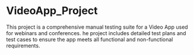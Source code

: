 # VideoApp_Project
This project is a comprehensive manual testing suite for a Video App used for webinars and conferences. he project includes detailed test plans and test cases to ensure the app meets all functional and non-functional requirements.
